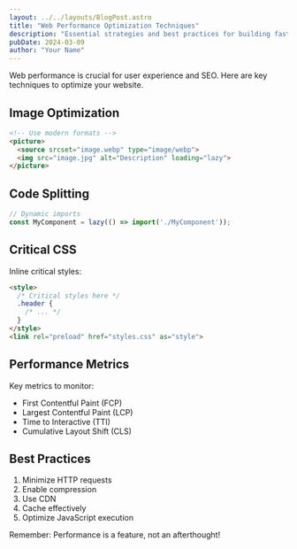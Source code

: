 ```yaml
---
layout: ../../layouts/BlogPost.astro
title: "Web Performance Optimization Techniques"
description: "Essential strategies and best practices for building fast, efficient websites"
pubDate: 2024-03-09
author: "Your Name"
---
```


Web performance is crucial for user experience and SEO. Here are key techniques to optimize your website.

## Image Optimization

```html
<!-- Use modern formats -->
<picture>
  <source srcset="image.webp" type="image/webp">
  <img src="image.jpg" alt="Description" loading="lazy">
</picture>
```

## Code Splitting

```javascript
// Dynamic imports
const MyComponent = lazy(() => import('./MyComponent'));
```

## Critical CSS

Inline critical styles:

```html
<style>
  /* Critical styles here */
  .header {
    /* ... */
  }
</style>
<link rel="preload" href="styles.css" as="style">
```

## Performance Metrics

Key metrics to monitor:
- First Contentful Paint (FCP)
- Largest Contentful Paint (LCP)
- Time to Interactive (TTI)
- Cumulative Layout Shift (CLS)

## Best Practices

1. Minimize HTTP requests
2. Enable compression
3. Use CDN
4. Cache effectively
5. Optimize JavaScript execution

Remember: Performance is a feature, not an afterthought! 